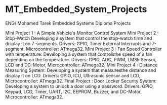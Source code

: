 # MT_Embedded_System_Projects

ENG/ Mohamed Tarek Embedded Systems Diploma Projects

Mini Project 1 : A Simple Vehicle's Monitor Control System
Mini Project 2 : Stop-Watch
Developing a system that control the stop-watch time and display it on 7-segments.
Drivers: GPIO, Timer External Interrupts and 7-segment, Microcontroller: ATmega32.
Mini Project 3 : Fan Speed Controller with temperature:
Developing a system that controlsthe speed of a fan depending on the temperature.
Drivers: GPIO, ADC, PWM, LM35 Sensor, LCD and DC-Motor, Microcontroller: ATmega32.
Mini Project 4 : Distance Measuring System:
Developing a system that measuresthe distance and display it on LCD.
Drivers: GPIO, ICU, Ultrasonic sensor and LCD, Microcontroller: ATmega32.
Final Project : Door Locker Security System:
Developing a system to unlock a door using a password.
Drivers: GPIO, Keypad, LCD, Timer, UART, I2C, EEPROM, Buzzer, and DC-Motor, Microcontroller: ATmega32.
